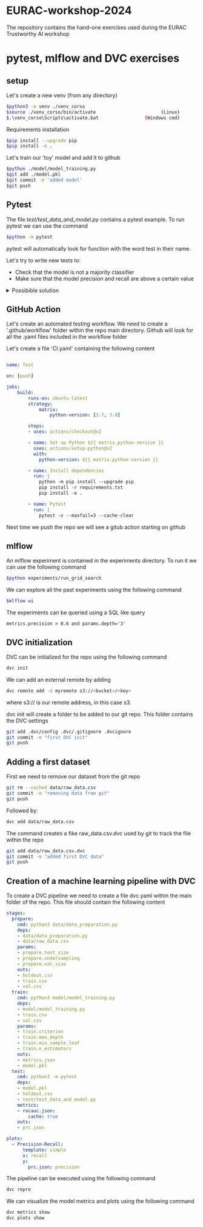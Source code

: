 # EURAC-workshop-2024
The repository contains the hand-one exercises used during the EURAC Trustworthy AI workshop
# pytest, mlflow and DVC exercises 

## setup
Let's create a new venv (from any directory)
```sh
$python3 -m venv ./venv_corso
$source ./venv_corso/bin/activate                        (Linux)
$.\venv_corso\Scripts\activate.bat                 (Windows cmd)
```
Requirements installation
```sh
$pip install --upgrade pip
$pip install -e .
```
Let's train our 'toy' model and add it to github
```sh
$python ./model/model_training.py
$git add ./model.pkl
$git commit -m 'added model'
$git push
```

## Pytest
The file *test/test_data_and_model.py* contains a pytest example. To run pytest we can use the command
```sh
$python -m pytest
```
pytest will automatically look for function with the word test in their name.

Let's try to write new tests to:
* Check that the model is not a majority classifier
* Make sure that the model precision and recall are above a certain value
<details> 
  <summary>Possibible solution</summary>

    def test_model_metrics(adult_test_dataset):
        x, y, data_path = adult_test_dataset
        clf = joblib.load('./model.pkl')
        predictions = clf.predict(x)
        metrics = classification_report(y, predictions, output_dict=True)
    
        assert len(np.unique(predictions)) > 1
        assert metrics['>50K']['precision'] > 0.7 #fill here
        assert metrics['>50K']['recall'] > 0.1 #fill here
</details>


## GitHub Action
Let's create an automated testing workflow. We need to create a '.github/workflow' folder within the repo main directory. Github will look for all the .yaml files included in the workflow folder

Let's create a file 'CI.yaml' containing the following content
```yaml

name: Test

on: [push]

jobs:
    build:
        runs-on: ubuntu-latest
        strategy:
            matrix:
                python-version: [3.7, 3.8]

        steps:
        - uses: actions/checkout@v2

        - name: Set up Python ${{ matrix.python-version }}
          uses: actions/setup-python@v2
          with:
            python-version: ${{ matrix.python-version }}

        - name: Install dependencies
          run: |
            python -m pip install --upgrade pip
            pip install -r requirements.txt
            pip install -e .

        - name: Pytest
          run: |
            pytest -v --maxfail=3 --cache-clear
```
Next time we push the repo we will see a gitub action starting on github

## mlflow
An mlflow experiment is contained in the experiments directory. To run it we can use the following command 
```sh
$python experiments/run_grid_search
```
We can explore all the past experiments using the following command
```sh
$mlflow ui
```
The experiments can be queried using a SQL like query
```
metrics.precision > 0.6 and params.depth='3'
```

## DVC initialization 
DVC can be initialized for the repo using the following command
```sh
dvc init
```
We can add an external remote by adding
```sh
dvc remote add -d myremote s3://<bucket>/<key>
```
where s3:// is our remote address, in this case s3.

dvc init will create a folder to be added to our git repo. This folder contains the DVC settings
```sh
git add .dvc/config .dvc/.gitignore .dvcignore
git commit -m "first DVC init"
git push
```

## Adding a first dataset

First we need to remove our dataset from the git repo
```sh
git rm --cached data/raw_data.csv 
git commit -m "removing data from git"
git push
```
Followed by:
```sh
dvc add data/raw_data.csv
```
The command creates a fike raw_data.csv.dvc used by git to track the file within the repo
```sh
git add data/raw_data.csv.dvc
git commit -m "added first DVC data"
git push
```
## Creation of a machine learning pipeline with DVC
To create a DVC pipeline we need to create a file dvc.yaml within the main folder of the repo. This file should contain the following content
```yaml
stages:
  prepare:
    cmd: python3 data/data_preparation.py
    deps:
    - data/data_preparation.py
    - data/raw_data.csv
    params:
    - prepare.test_size
    - prepare.undersampling
    - prepare.val_size
    outs:
    - holdout.csv
    - train.csv
    - val.csv
  train:
    cmd: python3 model/model_training.py
    deps:
    - model/model_training.py
    - train.csv
    - val.csv
    params:
    - train.criterion
    - train.max_depth
    - train.min_sample_leaf
    - train.n_estimators
    outs:
    - metrics.json
    - model.pkl
  test:
    cmd: python3 -m pytest
    deps:
    - model.pkl    
    - holdout.csv
    - test/test_data_and_model.py
    metrics:
    - rocauc.json:
        cache: true
    outs:
    - prc.json

plots:
  - Precision-Recall:
      template: simple
      x: recall
      y:
        prc.json: precision
```
The pipeline can be executed using the following command
```sh
dvc repro
```
We can visualize the model metrics and plots using the following command
```sh
dvc metrics show
dvc plots show
```
